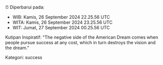 ⏰ Diperbarui pada:
- WIB: Kamis, 26 September 2024 22.25.56 UTC
- WITA: Kamis, 26 September 2024 23.25.56 UTC
- WIT: Jumat, 27 September 2024 00.25.56 UTC

Kutipan Inspiratif:
"The negative side of the American Dream comes when people pursue success at any cost, which in turn destroys the vision and the dream."


Kategori: success

